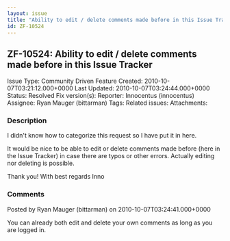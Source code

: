 ```yaml
---
layout: issue
title: "Ability to edit / delete comments made before in this Issue Tracker"
id: ZF-10524
---
```


ZF-10524: Ability to edit / delete comments made before in this Issue Tracker
-----------------------------------------------------------------------------

 Issue Type: Community Driven Feature Created: 2010-10-07T03:21:12.000+0000 Last Updated: 2010-10-07T03:24:44.000+0000 Status: Resolved Fix version(s): 
 Reporter:  Innocentus (innocentus)  Assignee:  Ryan Mauger (bittarman)  Tags: 
 Related issues: 
 Attachments: 
### Description

I didn't know how to categorize this request so I have put it in here.

It would be nice to be able to edit or delete comments made before (here in the Issue Tracker) in case there are typos or other errors. Actually editing nor deleting is possible.

Thank you! With best regards Inno

 

 

### Comments

Posted by Ryan Mauger (bittarman) on 2010-10-07T03:24:41.000+0000

You can already both edit and delete your own comments as long as you are logged in.

 

 